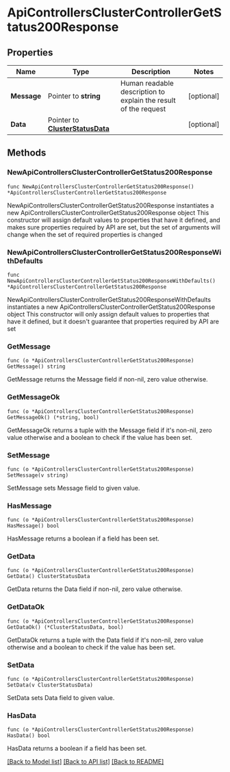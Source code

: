 # ApiControllersClusterControllerGetStatus200Response

## Properties

Name | Type | Description | Notes
------------ | ------------- | ------------- | -------------
**Message** | Pointer to **string** | Human readable description to explain the result of the request | [optional] 
**Data** | Pointer to [**ClusterStatusData**](ClusterStatusData.md) |  | [optional] 

## Methods

### NewApiControllersClusterControllerGetStatus200Response

`func NewApiControllersClusterControllerGetStatus200Response() *ApiControllersClusterControllerGetStatus200Response`

NewApiControllersClusterControllerGetStatus200Response instantiates a new ApiControllersClusterControllerGetStatus200Response object
This constructor will assign default values to properties that have it defined,
and makes sure properties required by API are set, but the set of arguments
will change when the set of required properties is changed

### NewApiControllersClusterControllerGetStatus200ResponseWithDefaults

`func NewApiControllersClusterControllerGetStatus200ResponseWithDefaults() *ApiControllersClusterControllerGetStatus200Response`

NewApiControllersClusterControllerGetStatus200ResponseWithDefaults instantiates a new ApiControllersClusterControllerGetStatus200Response object
This constructor will only assign default values to properties that have it defined,
but it doesn't guarantee that properties required by API are set

### GetMessage

`func (o *ApiControllersClusterControllerGetStatus200Response) GetMessage() string`

GetMessage returns the Message field if non-nil, zero value otherwise.

### GetMessageOk

`func (o *ApiControllersClusterControllerGetStatus200Response) GetMessageOk() (*string, bool)`

GetMessageOk returns a tuple with the Message field if it's non-nil, zero value otherwise
and a boolean to check if the value has been set.

### SetMessage

`func (o *ApiControllersClusterControllerGetStatus200Response) SetMessage(v string)`

SetMessage sets Message field to given value.

### HasMessage

`func (o *ApiControllersClusterControllerGetStatus200Response) HasMessage() bool`

HasMessage returns a boolean if a field has been set.

### GetData

`func (o *ApiControllersClusterControllerGetStatus200Response) GetData() ClusterStatusData`

GetData returns the Data field if non-nil, zero value otherwise.

### GetDataOk

`func (o *ApiControllersClusterControllerGetStatus200Response) GetDataOk() (*ClusterStatusData, bool)`

GetDataOk returns a tuple with the Data field if it's non-nil, zero value otherwise
and a boolean to check if the value has been set.

### SetData

`func (o *ApiControllersClusterControllerGetStatus200Response) SetData(v ClusterStatusData)`

SetData sets Data field to given value.

### HasData

`func (o *ApiControllersClusterControllerGetStatus200Response) HasData() bool`

HasData returns a boolean if a field has been set.


[[Back to Model list]](../README.md#documentation-for-models) [[Back to API list]](../README.md#documentation-for-api-endpoints) [[Back to README]](../README.md)


